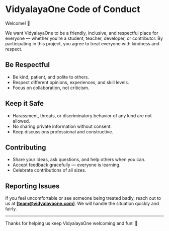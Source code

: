 # VidyalayaOne Code of Conduct

Welcome! 🎉  

We want VidyalayaOne to be a friendly, inclusive, and respectful place for everyone — whether you’re a student, teacher, developer, or contributor. By participating in this project, you agree to treat everyone with kindness and respect.

## Be Respectful

- Be kind, patient, and polite to others.  
- Respect different opinions, experiences, and skill levels.  
- Focus on collaboration, not criticism.  

## Keep it Safe

- Harassment, threats, or discriminatory behavior of any kind are not allowed.  
- No sharing private information without consent.  
- Keep discussions professional and constructive.  

## Contributing

- Share your ideas, ask questions, and help others when you can.  
- Accept feedback gracefully — everyone is learning.  
- Celebrate contributions of all sizes.  

## Reporting Issues

If you feel uncomfortable or see someone being treated badly, reach out to us at **[team@vidyalayaone.com]**. We will handle the situation quickly and fairly.  

---

Thanks for helping us keep VidyalayaOne welcoming and fun! 🚀
```
